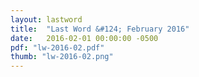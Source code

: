 ```yaml
---
layout: lastword
title:  "Last Word &#124; February 2016"
date:   2016-02-01 00:00:00 -0500
pdf: "lw-2016-02.pdf"
thumb: "lw-2016-02.png"
---
```

